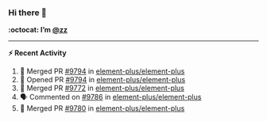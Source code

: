 ### Hi there 👋

**:octocat: I’m [@zz](https://github.com/holazz)**

---

**:zap: Recent Activity**

<!--START_SECTION:activity-->
1. 🎉 Merged PR [#9794](https://github.com/element-plus/element-plus/pull/9794) in [element-plus/element-plus](https://github.com/element-plus/element-plus)
2. 💪 Opened PR [#9794](https://github.com/element-plus/element-plus/pull/9794) in [element-plus/element-plus](https://github.com/element-plus/element-plus)
3. 🎉 Merged PR [#9772](https://github.com/element-plus/element-plus/pull/9772) in [element-plus/element-plus](https://github.com/element-plus/element-plus)
4. 🗣 Commented on [#9786](https://github.com/element-plus/element-plus/issues/9786) in [element-plus/element-plus](https://github.com/element-plus/element-plus)
5. 🎉 Merged PR [#9780](https://github.com/element-plus/element-plus/pull/9780) in [element-plus/element-plus](https://github.com/element-plus/element-plus)
<!--END_SECTION:activity-->
